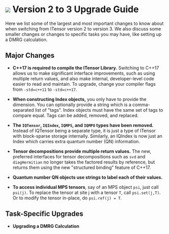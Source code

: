 # <img src="docs/VERSION/upgrade2to3/icon.png" class="largeicon"> Version 2 to 3 Upgrade Guide

Here we list some of the largest and most important changes to know about
when switching from ITensor version 2 to version 3. 
We also discuss some smaller changes or changes to specific tasks you 
may have, like setting up a DMRG calculation.

## Major Changes

* **C++17 is required to compile the ITensor Library.** Switching to C++17
  allows us to make significant interface improvements, such as using 
  multiple return values, and also make internal, developer-level code
  easier to read and maintain. To upgrade, change your
  compiler flags <br/>from `-std=c++11` to `-std=c++17`.

* **When constructing  Index objects,** you only have to provide the dimension.
  You can optionally provide a string which is a comma-separated list of "tags".
  Index objects must have the same set of tags to compare equal. Tags can be 
  added, removed, and replaced.

* **The `IQTensor`, `IQIndex`, `IQMPS`, and `IQMPO` types have been removed.**
  Instead of IQTensor being a separate type, it is just a type of ITensor
  with block-sparse storage internally. Similarly, an IQIndex is now just
  an Index which carries extra quantum number (QN) information.

* **Tensor decompositions provide multiple return values.** The new, preferred
  interfaces for tensor decompositions such as `svd` and `diagHermitian` no
  longer takes the factored results by reference, but returns them using the
  new "structured binding" feature of C++17.

* **Quantum number QN objects use strings to label each of their values.** 

* **To access individual MPS tensors**, say of an MPS object `psi`, just
  call `psi(j)`. To replace the tensor at site j with a tensor `T`, call
  `psi.set(j,T)`. Or to modify the tensor in-place, do `psi.ref(j) = T`.

## Task-Specific Upgrades

* **Upgrading a DMRG Calculation**
